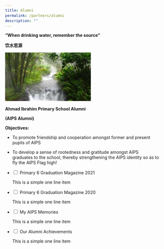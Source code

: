 ```yaml
---
title: Alumni
permalink: /partners/alumni
description: ""
---
```

**“When drinking water, remember the source”**

**饮水思源**

  
![](/images/alumni.jpg)

  

**Ahmad Ibrahim Primary School Alumni**

  

**(AIPS Alumni)**

**Objectives:**

  

*   To promote friendship and cooperation amongst former and present pupils of AIPS

  

*   To develop a sense of rootedness and gratitude amongst AIPS graduates to the school, thereby strengthening the AIPS identity so as to fly the AIPS Flag high!

<ul class="jekyllcodex_accordion">
  <li>
    <input type="checkbox" id="accordion1">
    <label for="accordion1">Primary 6 Graduation Magazine 2021</label>
    <div>
      <p>This is a simple one line item</p>
    </div>
	</li>
	<li>
    <input type="checkbox" id="accordion2">
    <label for="accordion2">Primary 6 Graduation Magazine 2020</label>
    <div>
      <p>This is a simple one line item</p>
    </div>
	</li>
	<li>
    <input type="checkbox" id="accordion3">
    <label for="accordion3">My AIPS Memories</label>
    <div>
      <p>This is a simple one line item</p>
    </div>
	</li>
	<li>
    <input type="checkbox" id="accordion4">
    <label for="accordion4">Our Alumni Achievements</label>
    <div>
      <p>This is a simple one line item</p>
    </div>
	</li>
</ul>	

